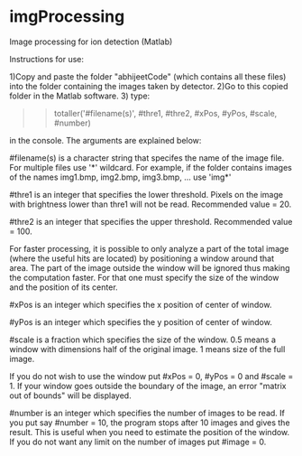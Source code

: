 # imgProcessing
Image processing for ion detection (Matlab)

Instructions for use:

1)Copy and paste the folder "abhijeetCode" (which contains all these files) into the folder containing the images taken by detector.
2)Go to this copied folder in the Matlab software.
3) type:

>>totaller('#filename(s)', #thre1, #thre2, #xPos, #yPos, #scale, #number)

in the console. The arguments are explained below:

#filename(s) is a character string that specifes the name of the image file. For multiple files use '\*' wildcard. For example, if the folder contains images of the names img1.bmp, img2.bmp, img3.bmp, ... use 'img*'

#thre1 is an integer that specifies the lower threshold. Pixels on the image with brightness lower than thre1 will not be read. Recommended value = 20.

#thre2 is an integer that specifies the upper threshold. Recommended value = 100.

For faster processing, it is possible to only analyze a part of the total image (where the useful hits are located) by positioning a window around that area. The part of the image outside the window will be ignored thus making the computation faster. For that one must specify the size of the window and the position of its center.

#xPos is an integer which specifies the x position of center of window. 

#yPos is an integer which specifies the y position of center of window. 

#scale is a fraction which specifies the size of the window. 0.5 means a window with dimensions half of the original image. 1 means size of the full image.

If you do not wish to use the window put #xPos = 0, #yPos = 0 and #scale = 1. If your window goes outside the boundary of the image, an error "matrix out of bounds" will be displayed.

#number is an integer which specifies the number of images to be read. If you put say #number = 10, the program stops after 10 images and gives the result. This is useful when you need to estimate the position of the window. If you do not want any limit on the number of images put #image = 0.
